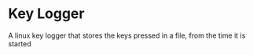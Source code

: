 # Key Logger

A linux key logger that stores the keys pressed in a file, from the time it is started
